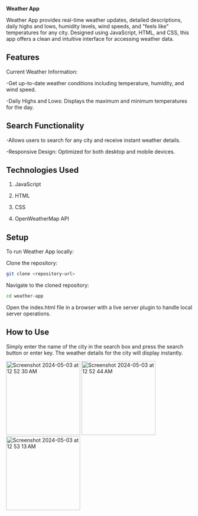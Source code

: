 **Weather App**


Weather App provides real-time weather updates, detailed descriptions, daily highs and lows, humidity levels, wind speeds, and "feels like" temperatures for any city. Designed using JavaScript, HTML, and CSS, this app offers a clean and intuitive interface for accessing weather data.


## Features


Current Weather Information: 


-Get up-to-date weather conditions including temperature, humidity, and wind speed.


-Daily Highs and Lows: Displays the maximum and minimum temperatures for the day.

## Search Functionality


-Allows users to search for any city and receive instant weather details.


-Responsive Design: Optimized for both desktop and mobile devices.

## Technologies Used


1. JavaScript


2. HTML


3. CSS


4. OpenWeatherMap API

## Setup


To run Weather App locally:

Clone the repository:
```bash
git clone <repository-url>
```
Navigate to the cloned repository:
```bash
cd weather-app
```
Open the index.html file in a browser with a live server plugin to handle local server operations.


## How to Use
Simply enter the name of the city in the search box and press the search button or enter key. The weather details for the city will display instantly.

<img width="200" alt="Screenshot 2024-05-03 at 12 52 30 AM" src="https://github.com/stringsc/WeatherApp/assets/122483725/5e413c1d-cc5c-4d6e-a6af-fa5202109f35">
<img width="200" alt="Screenshot 2024-05-03 at 12 52 44 AM" src="https://github.com/stringsc/WeatherApp/assets/122483725/654d15b6-64b3-46f4-8f9f-13989f5d44be">
<img width="200" alt="Screenshot 2024-05-03 at 12 53 13 AM" src="https://github.com/stringsc/WeatherApp/assets/122483725/17420fba-c424-43f2-9925-d107b2e674ed">
